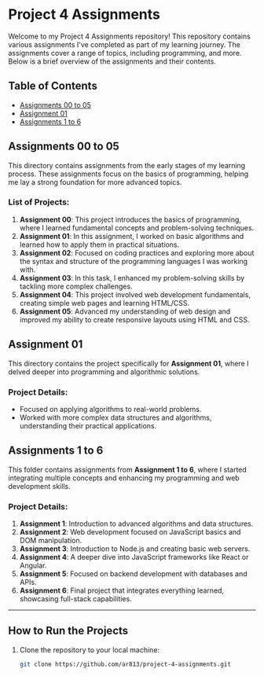 # Project 4 Assignments

Welcome to my Project 4 Assignments repository! This repository contains various assignments I've completed as part of my learning journey. The assignments cover a range of topics, including programming, and more. Below is a brief overview of the assignments and their contents.

## Table of Contents
- [Assignments 00 to 05](https://github.com/ar813/project-4-assignments/tree/main/Assignments%2000%20to%2005)
- [Assignment 01](https://github.com/ar813/project-4-assignments/tree/main/Assignments%2001)
- [Assignments 1 to 6](https://github.com/ar813/project-4-assignments/tree/main/Assignments%201%20to%206)

## Assignments 00 to 05

This directory contains assignments from the early stages of my learning process. These assignments focus on the basics of programming, helping me lay a strong foundation for more advanced topics.

### List of Projects:
1. **Assignment 00**: This project introduces the basics of programming, where I learned fundamental concepts and problem-solving techniques.
2. **Assignment 01**: In this assignment, I worked on basic algorithms and learned how to apply them in practical situations.
3. **Assignment 02**: Focused on coding practices and exploring more about the syntax and structure of the programming languages I was working with.
4. **Assignment 03**: In this task, I enhanced my problem-solving skills by tackling more complex challenges.
5. **Assignment 04**: This project involved web development fundamentals, creating simple web pages and learning HTML/CSS.
6. **Assignment 05**: Advanced my understanding of web design and improved my ability to create responsive layouts using HTML and CSS.

## Assignment 01

This directory contains the project specifically for **Assignment 01**, where I delved deeper into programming and algorithmic solutions.

### Project Details:
- Focused on applying algorithms to real-world problems.
- Worked with more complex data structures and algorithms, understanding their practical applications.

## Assignments 1 to 6

This folder contains assignments from **Assignment 1 to 6**, where I started integrating multiple concepts and enhancing my programming and web development skills.

### Project Details:
1. **Assignment 1**: Introduction to advanced algorithms and data structures.
2. **Assignment 2**: Web development focused on JavaScript basics and DOM manipulation.
3. **Assignment 3**: Introduction to Node.js and creating basic web servers.
4. **Assignment 4**: A deeper dive into JavaScript frameworks like React or Angular.
5. **Assignment 5**: Focused on backend development with databases and APIs.
6. **Assignment 6**: Final project that integrates everything learned, showcasing full-stack capabilities.

---

## How to Run the Projects

1. Clone the repository to your local machine:
   ```bash
   git clone https://github.com/ar813/project-4-assignments.git
